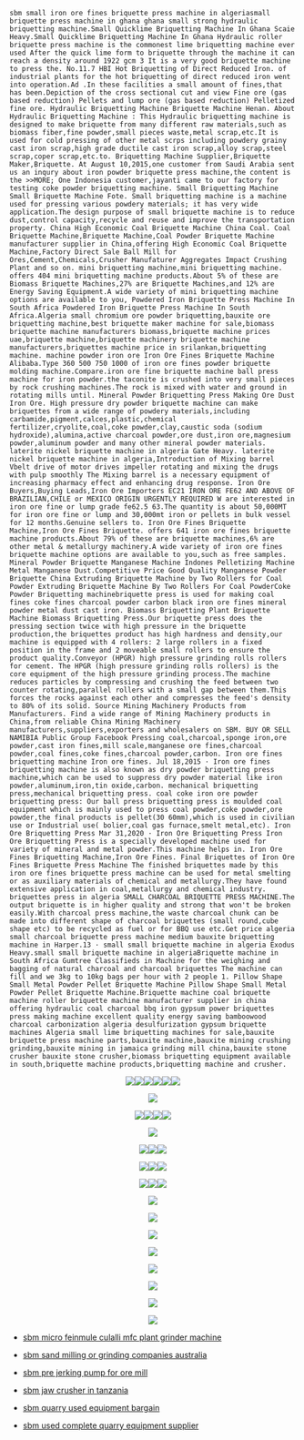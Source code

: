 
```
sbm small iron ore fines briquette press machine in algeriasmall briquette press machine in ghana ghana small strong hydraulic briquetting machine.Small Quicklime Briquetting Machine In Ghana Scaie Heavy.Small Quicklime Briquetting Machine In Ghana Hydraulic roller briquette press machine is the commonest lime briquetting machine ever used After the quick lime form to briquette through the machine it can reach a density around 1922 gcm 3 It is a very good briquette machine to press the. No.11.7 HBI Hot Briquetting of Direct Reduced Iron. of industrial plants for the hot briquetting of direct reduced iron went into operation.Ad .In these facilities a small amount of fines,that has been.Depiction of the cross sectional cut and view Fine ore (gas based reduction) Pellets and lump ore (gas based reduction) Pelletized fine ore. Hydraulic Briquetting Machine Briquette Machine Henan. About Hydraulic Briquetting Machine : This Hydraulic briquetting machine is designed to make briquette from many different raw materials,such as biomass fiber,fine powder,small pieces waste,metal scrap,etc.It is used for cold pressing of other metal scrps including powdery grainy cast iron scrap,high grade ductile cast iron scrap,alloy scrap,steel scrap,coper scrap,etc.to. Briquetting Machine Supplier,Briquette Maker,Briquette. At August 10,2015,one customer from Saudi Arabia sent us an inqury about iron powder briquette press machine,the content is the >>MORE; One Indonesia customer,jayanti came to our factory for testing coke powder briquetting machine. Small Briquetting Machine Small Briquette Machine Fote. Small briquetting machine is a machine used for pressing various powdery materials; it has very wide application.The design purpose of small briquette machine is to reduce dust,control capacity,recycle and reuse and improve the transportation property. China High Economic Coal Briquette Machine China Coal. Coal Briquette Machine,Briquette Machine,Coal Powder Briquette Machine manufacturer supplier in China,offering High Economic Coal Briquette Machine,Factory Direct Sale Ball Mill for Ores,Cement,Chemicals,Crusher Manufaturer Aggregates Impact Crushing Plant and so on. mini briquetting machine,mini briquetting machine. offers 404 mini briquetting machine products.About 5% of these are Biomass Briquette Machines,27% are Briquette Machines,and 12% are Energy Saving Equipment.A wide variety of mini briquetting machine options are available to you, Powdered Iron Briquette Press Machine In South Africa Powdered Iron Briquette Press Machine In South Africa.Algeria small chromium ore powder briquetting,bauxite ore briquetting machine,best briquette maker machine for sale,biomass briquette machine manufacturers biomass,briquette machine prices uae,briquette machine,briquette machinery briquette machine manufacturers,briquettes machine price in srilankan,briquetting machine. machine powder iron ore Iron Ore Fines Briquette Machine Alibaba.Type 360 500 750 1000 of iron ore fines powder briquette molding machine.Compare.iron ore fine briquette machine ball press machine for iron powder.the taconite is crushed into very small pieces by rock crushing machines.The rock is mixed with water and ground in rotating mills until. Mineral Powder Briquetting Press Making Ore Dust Iron Ore. High pressure dry powder briquette machine can make briquettes from a wide range of powdery materials,including carbamide,pigment,calces,plastic,chemical fertilizer,cryolite,coal,coke powder,clay,caustic soda (sodium hydroxide),alumina,active charcoal powder,ore dust,iron ore,magnesium powder,aluminum powder and many other mineral powder materials. laterite nickel briquette machine in algeria Gate Heavy. laterite nickel briquette machine in algeria,Introduction of Mixing barrel Vbelt drive of motor drives impeller rotating and mixing the drugs with pulp smoothly The Mixing barrel is a necessary equipment of increasing pharmacy effect and enhancing drug response. Iron Ore Buyers,Buying Leads,Iron Ore Importers EC21 IRON ORE FE62 AND ABOVE OF BRAZILIAN,CHILE or MEXICO ORIGIN URGENTLY REQUIRED W are interested in iron ore fine or lump grade fe62.5 63.The quantity is about 50,000MT for iron ore fine or lump and 30,000mt iron or pellets in bulk vessel for 12 months.Genuine sellers to. Iron Ore Fines Briquette Machine,Iron Ore Fines Briquette. offers 641 iron ore fines briquette machine products.About 79% of these are briquette machines,6% are other metal & metallurgy machinery.A wide variety of iron ore fines briquette machine options are available to you,such as free samples. Mineral Powder Briquette Manganese Machine Indones Pelletizing Machine Metal Manganese Dust.Competitive Price Good Quality Manganese Powder Briquette China Extruding Briquette Machine by Two Rollers for Coal Powder Extruding Briquette Machine By Two Rollers For Coal PowderCoke Powder Briquetting machinebriquette press is used for making coal fines coke fines charcoal powder carbon black iron ore fines mineral powder metal dust cast iron. Biomass Briquetting Plant Briquette Machine Biomass Briquetting Press.Our briquette press does the pressing section twice with high pressure in the briquette production,the briquettes product has high hardness and density,our machine is equipped with 4 rollers: 2 large rollers in a fixed position in the frame and 2 moveable small rollers to ensure the product quality.Conveyor (HPGR) high pressure grinding rolls rollers for cement. The HPGR (high pressure grinding rolls rollers) is the core equipment of the high pressure grinding process.The machine reduces particles by compressing and crushing the feed between two counter rotating,parallel rollers with a small gap between them.This forces the rocks against each other and compresses the feed's density to 80% of its solid. Source Mining Machinery Products from Manufacturers. Find a wide range of Mining Machinery products in China,from reliable China Mining Machinery manufacturers,suppliers,exporters and wholesalers on SBM. BUY OR SELL NAMIBIA Public Group Facebook Pressing coal,charcoal,sponge iron,ore powder,cast iron fines,mill scale,manganese ore fines,charcoal powder,coal fines,coke fines,charcoal powder,carbon. Iron ore fines briquetting machine Iron ore fines. Jul 18,2015 · Iron ore fines briquetting machine is also known as dry powder briquetting press machine,which can be used to suppress dry powder material like iron powder,aluminum,iron,tin oxide,carbon. mechanical briquetting press,mechanical briquetting press. coal coke iron ore powder briquetting press: Our ball press briquetting press is moulded coal equipment which is mainly used to press coal powder,coke powder,ore powder,the final products is pellet(30 60mm),which is used in civilian use or Industrial use( bolier,coal gas furnace,smelt metal,etc). Iron Ore Briquetting Press Mar 31,2020 · Iron Ore Briquetting Press Iron Ore Briquetting Press is a specially developed machine used for variety of mineral and metal powder.This machine helps in. Iron Ore Fines Briquetting Machine,Iron Ore Fines. Final Briquettes of Iron Ore Fines Briquette Press Machine The finished briquettes made by this iron ore fines briquette press machine can be used for metal smelting or as auxiliary materials of chemical and metallurgy.They have found extensive application in coal,metallurgy and chemical industry. briquettes press in algeria SMALL CHARCOAL BRIQUETTE PRESS MACHINE.The output briquette is in higher quality and strong that won't be broken easily.With charcoal press machine,the waste charcoal chunk can be made into different shape of charcoal briquettes (small round,cube shape etc) to be recycled as fuel or for BBQ use etc.Get price algeria small charcoal briquette press machine medium bauxite briquetting machine in Harper.13 · small small briquette machine in algeria Exodus Heavy.small small briquette machine in algeriaBriquette machine in South Africa Gumtree Classifieds in Machine for the weighing and bagging of natural charcoal and charcoal briquettes The machine can fill and we 3kg to 10kg bags per hour with 2 people 1. Pillow Shape Small Metal Powder Pellet Briquette Machine Pillow Shape Small Metal Powder Pellet Briquette Machine.Briquette machine coal briquette machine roller briquette machine manufacturer supplier in china offering hydraulic coal charcoal bbq iron gypsum power briquettes press making machine excellent quality energy saving bamboowood charcoal carbonization algeria desulfurization gypsum briquette machines Algeria small lime briquetting machines for sale,bauxite briquette press machine parts,bauxite machine,bauxite mining crushing grinding,bauxite mining in jamaica grinding mill china,bauxite stone crusher bauxite stone crusher,biomass briquetting equipment available in south,briquette machine products,briquetting machine and crusher. 
```

<div align="center">
  
<a rel="nofollow" href="https://m.shibang-china.com?f=github&k=sbm+small+iron+ore+fines+briquette+press+machine+in+algeria"><img src="https://static.shibang-china.com/en/l.png"></a><img src="https://static.shibang-china.com/en/hw.png"><a rel="nofollow" href="https://m.shibang-china.com/product/?f=github&k=sbm+small+iron+ore+fines+briquette+press+machine+in+algeria"><img src="https://static.shibang-china.com/en/p.png"></a><a rel="nofollow" href="https://m.shibang-china.com/cases/?f=github&k=sbm+small+iron+ore+fines+briquette+press+machine+in+algeria"><img src="https://static.shibang-china.com/en/c.png"></a><a rel="nofollow" href="https://m.shibang-china.com/news/?f=github&k=sbm+small+iron+ore+fines+briquette+press+machine+in+algeria"><img src="https://static.shibang-china.com/en/n.png"></a><a rel="nofollow" href="https://m.shibang-china.com?f=github&k=sbm+small+iron+ore+fines+briquette+press+machine+in+algeria"><img src="https://static.shibang-china.com/en/m.png"></a>

<a rel="nofollow" href="https://m.shibang-china.com/product/?f=github&k=sbm+small+iron+ore+fines+briquette+press+machine+in+algeria"><img src="https://static.shibang-china.com/en/b.jpg"></a>
  
<a rel="nofollow" href="https://m.shibang-china.com/solution-aggregate.html?f=github&k=sbm+small+iron+ore+fines+briquette+press+machine+in+algeria"><img src="https://static.shibang-china.com/en/a.jpg"></a><a rel="nofollow" href="https://m.shibang-china.com/solution-mine.html?f=github&k=sbm+small+iron+ore+fines+briquette+press+machine+in+algeria"><img src="https://static.shibang-china.com/en/m.jpg"></a><a rel="nofollow" href="https://m.shibang-china.com/solution-mill.html?f=github&k=sbm+small+iron+ore+fines+briquette+press+machine+in+algeria"><img src="https://static.shibang-china.com/en/g.jpg"></a><a rel="nofollow" href="https://m.shibang-china.com/solution-epc.html?f=github&k=sbm+small+iron+ore+fines+briquette+press+machine+in+algeria"><img src="https://static.shibang-china.com/en/e.jpg"></a>

<a rel="nofollow" href="https://m.shibang-china.com/product/?f=github&k=sbm+small+iron+ore+fines+briquette+press+machine+in+algeria"><img src="https://static.shibang-china.com/en/a-p.png"></a>

<a rel="nofollow" href="https://m.shibang-china.com/product/crusher/c6x.html?f=github&k=sbm+small+iron+ore+fines+briquette+press+machine+in+algeria"><img src="https://static.shibang-china.com/en/j.jpg"></a><a rel="nofollow" href="https://m.shibang-china.com/product/crusher/ci5x.html?f=github&k=sbm+small+iron+ore+fines+briquette+press+machine+in+algeria"><img src="https://static.shibang-china.com/en/i.jpg"></a><a rel="nofollow" href="https://m.shibang-china.com/product/crusher/hst.html?f=github&k=sbm+small+iron+ore+fines+briquette+press+machine+in+algeria"><img src="https://static.shibang-china.com/en/c.jpg"></a>

<a rel="nofollow" href="https://m.shibang-china.com/product/mill/mtw.html?f=github&k=sbm+small+iron+ore+fines+briquette+press+machine+in+algeria"><img src="https://static.shibang-china.com/en/mtw.jpg"></a><a rel="nofollow" href="https://m.shibang-china.com/product/mill/scm.html?f=github&k=sbm+small+iron+ore+fines+briquette+press+machine+in+algeria"><img src="https://static.shibang-china.com/en/scm.jpg"></a><a rel="nofollow" href="https://m.shibang-china.com/product/mill/lm.html?f=github&k=sbm+small+iron+ore+fines+briquette+press+machine+in+algeria"><img src="https://static.shibang-china.com/en/lm.jpg"></a>

<a rel="nofollow" href="https://m.shibang-china.com/product/sand/vsi6x.html?f=github&k=sbm+small+iron+ore+fines+briquette+press+machine+in+algeria"><img src="https://static.shibang-china.com/en/6x.jpg"></a><a rel="nofollow" href="https://m.shibang-china.com/product/sand/vu.html?f=github&k=sbm+small+iron+ore+fines+briquette+press+machine+in+algeria"><img src="https://static.shibang-china.com/en/vu.jpg"></a><a rel="nofollow" href="https://m.shibang-china.com/product/mobile/klun.html?f=github&k=sbm+small+iron+ore+fines+briquette+press+machine+in+algeria"><img src="https://static.shibang-china.com/en/k.jpg"></a>

<a rel="nofollow" href="https://m.shibang-china.com/cases/?f=github&k=sbm+small+iron+ore+fines+briquette+press+machine+in+algeria"><img src="https://static.shibang-china.com/en/case.png"></a>

<a rel="nofollow" href="https://m.shibang-china.com/cases/aggregate/202.html?f=github&k=sbm+small+iron+ore+fines+briquette+press+machine+in+algeria"><img src="https://static.shibang-china.com/en/c-1.jpg"></a>

<a rel="nofollow" href="https://m.shibang-china.com/cases/aggregate/203.html?f=github&k=sbm+small+iron+ore+fines+briquette+press+machine+in+algeria"><img src="https://static.shibang-china.com/en/c-2.jpg"></a>

<a rel="nofollow" href="https://m.shibang-china.com/cases/mill/123.html?f=github&k=sbm+small+iron+ore+fines+briquette+press+machine+in+algeria"><img src="https://static.shibang-china.com/en/c-3.jpg"></a>

<a rel="nofollow" href="https://m.shibang-china.com/contact_us.html?f=github&k=sbm+small+iron+ore+fines+briquette+press+machine+in+algeria"><img src="https://static.shibang-china.com/en/contact.png"></a>

<a rel="nofollow" href="https://swt.shibang-china.com/?f=github&k=sbm+small+iron+ore+fines+briquette+press+machine+in+algeria"><img src="https://static.shibang-china.com/en/chat.png"></a>

<a rel="nofollow" href="https://whatsapp.shibangsoft.com/WhatsApp.php?f=github&k=sbm+small+iron+ore+fines+briquette+press+machine+in+algeria"><img src="https://static.shibang-china.com/en/whatsapp.png"></a>

<a rel="nofollow" href="https://m.shibang-china.com/?f=github&k=sbm+small+iron+ore+fines+briquette+press+machine+in+algeria"><img src="https://static.shibang-china.com/en/website.png"></a>

</div>


* [sbm micro feinmule culalli mfc plant grinder machine](sbm%20micro%20feinmule%20culalli%20mfc%20plant%20grinder%20machine.md)

* [sbm sand milling or grinding companies australia](sbm%20sand%20milling%20or%20grinding%20companies%20australia.md)

* [sbm pre jerking pump for ore mill](sbm%20pre%20jerking%20pump%20for%20ore%20mill.md)

* [sbm jaw crusher in tanzania](sbm%20jaw%20crusher%20in%20tanzania.md)

* [sbm quarry used equipment bargain](sbm%20quarry%20used%20equipment%20bargain.md)

* [sbm used complete quarry equipment supplier](sbm%20used%20complete%20quarry%20equipment%20supplier.md)